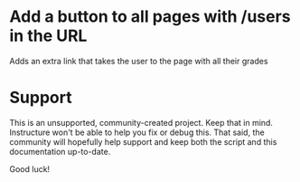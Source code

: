 Add a button to all pages with /users in the URL
======

Adds an extra link that takes the user to the page with all their grades


Support
======

This is an unsupported, community-created project. Keep that in mind.
Instructure won't be able to help you fix or debug this. That said, the
community will hopefully help support and keep both the script and this
documentation up-to-date.

Good luck!
